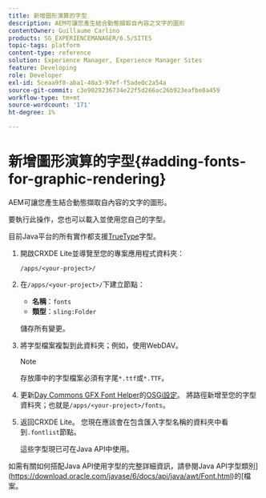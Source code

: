 ```yaml
---
title: 新增圖形演算的字型
description: AEM可讓您產生結合動態擷取自內容之文字的圖形
contentOwner: Guillaume Carlino
products: SG_EXPERIENCEMANAGER/6.5/SITES
topic-tags: platform
content-type: reference
solution: Experience Manager, Experience Manager Sites
feature: Developing
role: Developer
exl-id: 5ceaa9f0-aba1-40a3-97ef-f5ade0c2a54a
source-git-commit: c3e9029236734e22f5d266ac26b923eafbe0a459
workflow-type: tm+mt
source-wordcount: '171'
ht-degree: 1%

---
```


# 新增圖形演算的字型{#adding-fonts-for-graphic-rendering}

AEM可讓您產生結合動態擷取自內容的文字的圖形。

要執行此操作，您也可以載入並使用您自己的字型。

目前Java平台的所有實作都支援[TrueType](https://en.wikipedia.org/wiki/Truetype)字型。

1. 開啟CRXDE Lite並導覽至您的專案應用程式資料夾：

   `/apps/<your-project>/`

1. 在`/apps/<your-project>/`下建立節點：

   * **名稱**：`fonts`
   * **類型**：`sling:Folder`

   儲存所有變更。

1. 將字型檔案複製到此資料夾；例如，使用WebDAV。

   >[!NOTE]
   >
   >存放庫中的字型檔案必須有字尾`*.ttf`或`*.TTF`。

1. 更新[Day Commons GFX Font Helper](/help/sites-deploying/osgi-configuration-settings.md)的[OSGi設定](/help/sites-deploying/configuring-osgi.md)。 將路徑新增至您的字型資料夾；也就是`/apps/<your-project>/fonts`。

1. 返回CRXDE Lite。 您現在應該會在包含匯入字型名稱的資料夾中看到`.fontlist`節點。

   這些字型現已可在Java API中使用。

如需有關如何搭配Java API使用字型的完整詳細資訊，請參閱Java API字型類別](https://download.oracle.com/javase/6/docs/api/java/awt/Font.html)的[檔案。
